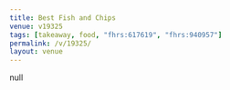 ```yaml
---
title: Best Fish and Chips
venue: v19325
tags: [takeaway, food, "fhrs:617619", "fhrs:940957"]
permalink: /v/19325/
layout: venue
---
```

null